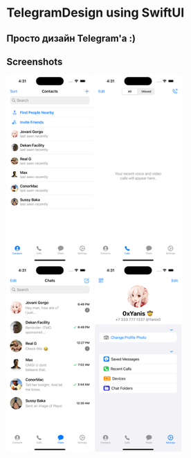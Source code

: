 # TelegramDesign using SwiftUI

## Просто дизайн Telegram'a :)

## Screenshots

<html>
 <body>
  <p>
    <img src="screenshots/1.png" width="200">
    <img src="screenshots/2.png" width="200">
    <img src="screenshots/3.png" width="200">
    <img src="screenshots/4.png" width="200">
  </p>
 </body>
</html>
